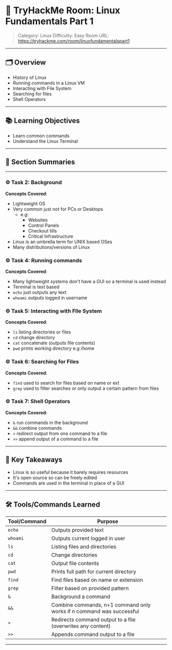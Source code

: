 # 🏫 TryHackMe Room: Linux Fundamentals Part 1

> Category: Linux
> Difficulty: Easy
> Room URL: https://tryhackme.com/room/linuxfundamentalspart1

---

## 🗂️ Overview

- History of Linux 
- Running commands in a Linux VM
- Interacting with File System 
- Searching for files 
- Shell Operators

---

## 📚 Learning Objectives

- Learn common commands
- Understand the Linux Terminal
---

## 🧾 Section Summaries

---

### ⚙️ Task 2: Background
**Concepts Covered**:
- Lightweight OS 
- Very common just not for PCs or Desktops
    - e.g:
        - Websites 
        - Control Panels 
        - Checkout tills 
        - Critical Infrastructure
- Linux is an umbrella term for UNIX based OSes
- Many distributions/versions of Linux

### ⚙️ Task 4: Running commands
**Concepts Covered**:
- Many lightweight systems don't have a GUI so a terminal is used instead 
- Terminal is text based
- `echo` just outputs any text
- `whoami` outputs logged in username

### ⚙️ Task 5: Interacting with FIle System
**Concepts Covered**:
- `ls` listing directories or files
- `cd` change directory
- `cat` concatenate (outputs file contents)
- `pwd` prints working directory e.g /home

### ⚙️ Task 6: Searching for Files
**Concepts Covered**:
- `find` used to search for files based on name or ext
- `grep` used to filter searches or only output a certain pattern from files

### ⚙️ Task 7: Shell Operators
**Concepts Covered**:
- `&` run commands in the background
- `&&` combine commands
- `>` redirect output from one command to a file 
- `>>` append output of a command to a file

---

## 🧠 Key Takeaways

- Linux is so useful because it barely requires resources
- It's open source so can be freely edited 
- Commands are used in the terminal in place of a GUI

---

## 🛠️ Tools/Commands Learned

| Tool/Command | Purpose |
|--------------|---------|
| `echo`       | Outputs provided text |
| `whoami`      | Outputs current logged in user |
| `ls`      | Listing files and directories |
| `cd`      | Change directories |
| `cat`      | Output file contents |
| `pwd`      | Prints full path for current directory |
| `find`      | Find files based on name or extension |
| `grep`      | Filter based on provided pattern |
| `&`      | Background a command |
| `&&`      | Combine commands, n+1 command only works if n command was successful |
| `>`      | Redirects command output to a file (overwrites any content) |
| `>>`      | Appends command output to a file |
---

